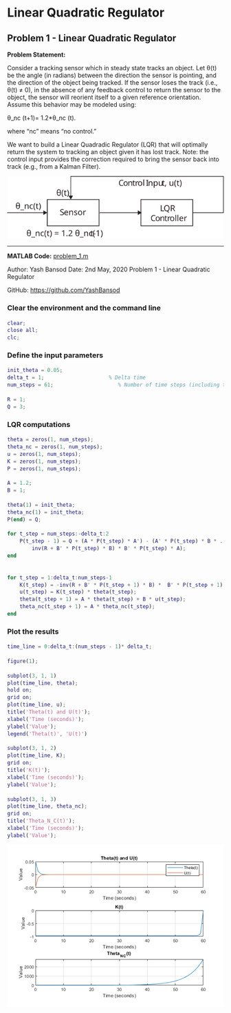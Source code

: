 # Linear Quadratic Regulator

## Problem 1 - Linear Quadratic Regulator

**Problem Statement:** 

Consider a tracking sensor which in steady state tracks an object. Let θ(t) be the angle (in radians) between the direction the sensor is pointing, and the direction of the object being tracked. If the sensor loses the track (i.e., θ(t) ≠ 0), in the absence of any feedback control to return the sensor to the object, the sensor will reorient itself to a given reference orientation. Assume this behavior may be modeled using:

θ\_nc (t+1)= 1.2*θ\_nc (t).

where “nc” means “no control.”

We want to build a Linear Quadradic Regulator (LQR) that will optimally return the system to tracking an object given it has lost track. Note: the control input provides the correction required to bring the sensor back into track (e.g., from a Kalman Filter).

<div><span class="image fit"><img src="./images/lqr.svg"></span></div>



---
**MATLAB Code:** [problem_1.m](./problem_1.m)

Author: Yash Bansod
Date: 2nd May, 2020
Problem 1 - Linear Quadratic Regulator

GitHub: https://github.com/YashBansod


### Clear the environment and the command line

```matlab
clear;
close all;
clc;
```

### Define the input parameters

```matlab
init_theta = 0.05;
delta_t = 1;                     % Delta time
num_steps = 61;                     % Number of time steps (including t=0)

R = 1;
Q = 3;
```

### LQR computations

```matlab
theta = zeros(1, num_steps);
theta_nc = zeros(1, num_steps);
u = zeros(1, num_steps);
K = zeros(1, num_steps);
P = zeros(1, num_steps);

A = 1.2;
B = 1;

theta(1) = init_theta;
theta_nc(1) = init_theta;
P(end) = Q;

for t_step = num_steps:-delta_t:2
    P(t_step - 1) = Q + (A * P(t_step) * A') - (A' * P(t_step) * B * ...
        inv(R + B' * P(t_step) * B) * B' * P(t_step) * A);
end


for t_step = 1:delta_t:num_steps-1
    K(t_step) = -inv(R + B' * P(t_step + 1) * B) *  B' * P(t_step + 1) * A;
    u(t_step) = K(t_step) * theta(t_step);
    theta(t_step + 1) = A * theta(t_step) + B * u(t_step);
    theta_nc(t_step + 1) = A * theta_nc(t_step);
end
```

### Plot the results

```matlab
time_line = 0:delta_t:(num_steps - 1)* delta_t;

figure(1);

subplot(3, 1, 1)
plot(time_line, theta);
hold on;
grid on;
plot(time_line, u);
title('Theta(t) and U(t)');
xlabel('Time (seconds)');
ylabel('Value');
legend('Theta(t)', 'U(t)')

subplot(3, 1, 2)
plot(time_line, K);
grid on;
title('K(t)');
xlabel('Time (seconds)');
ylabel('Value');

subplot(3, 1, 3)
plot(time_line, theta_nc);
grid on;
title('Theta_N_C(t)');
xlabel('Time (seconds)');
ylabel('Value');
```

<div><span class="image fit"><img src="./images/problem_1_01.png"></span></div>

